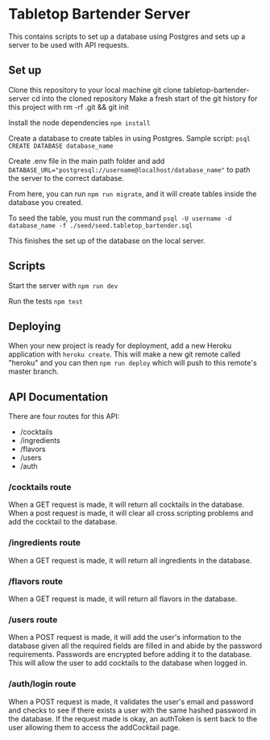 # Tabletop Bartender Server

This contains scripts to set up a database using Postgres and sets up a server to be used with API requests.

## Set up

Clone this repository to your local machine git clone tabletop-bartender-server
cd into the cloned repository
Make a fresh start of the git history for this project with rm -rf .git && git init

Install the node dependencies `npm install`

Create a database to create tables in using Postgres.
Sample script: `psql CREATE DATABASE database_name`
 
Create .env file in the main path folder and add `DATABASE_URL="postgresql://username@localhost/database_name"` to path the server to the correct database.

From here, you can run `npm run migrate`, and it will create tables inside the database you created.

To seed the table, you must run the command `psql -U username -d database_name -f ./seed/seed.tabletop_bartender.sql`

This finishes the set up of the database on the local server.

## Scripts
Start the server with `npm run dev`

Run the tests `npm test`

## Deploying

When your new project is ready for deployment, add a new Heroku application with `heroku create`. This will make a new git remote called "heroku" and you can then `npm run deploy` which will push to this remote's master branch.


## API Documentation

There are four routes for this API:
* /cocktails
* /ingredients
* /flavors
* /users
* /auth

### /cocktails route
When a GET request is made, it will return all cocktails in the database.
When a post request is made, it will clear all cross scripting problems and add the cocktail to the database.

### /ingredients route
When a GET request is made, it will return all ingredients in the database.

### /flavors route
When a GET request is made, it will return all flavors in the database.

### /users route
When a POST request is made, it will add the user's information to the database given all the required fields are filled in and abide by the password requirements.  Passwords are encrypted before adding it to the database. This will allow the user to add cocktails to the database when logged in.

### /auth/login route
When a POST request is made, it validates the user's email and password and checks to see if there exists a user with the same hashed password in the database.  If the request made is okay, an authToken is sent back to the user allowing them to access the addCocktail page.
